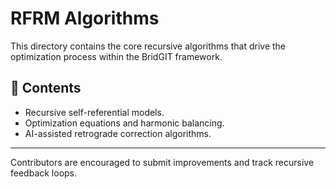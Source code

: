 # RFRM Algorithms

This directory contains the core recursive algorithms that drive the optimization process within the BridGIT framework.

## 📜 Contents

- Recursive self-referential models.
- Optimization equations and harmonic balancing.
- AI-assisted retrograde correction algorithms.

---

Contributors are encouraged to submit improvements and track recursive feedback loops.
